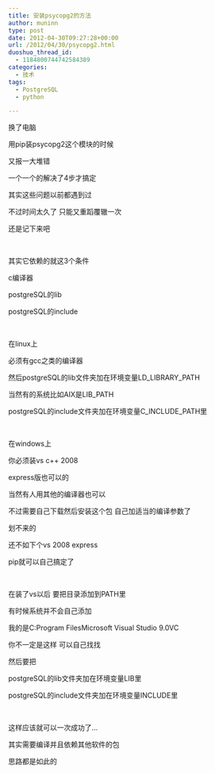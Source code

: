 ```yaml
---
title: 安装psycopg2的方法
author: muninn
type: post
date: 2012-04-30T09:27:28+00:00
url: /2012/04/30/psycopg2.html
duoshuo_thread_id:
  - 1184800744742584389
categories:
  - 技术
tags:
  - PostgreSQL
  - python

---
```

换了电脑

用pip装psycopg2这个模块的时候

又报一大堆错

一个一个的解决了4步才搞定

其实这些问题以前都遇到过

不过时间太久了 只能又重蹈覆辙一次

还是记下来吧

&#160;

其实它依赖的就这3个条件

c编译器

postgreSQL的lib

postgreSQL的include

&#160;

在linux上

必须有gcc之类的编译器

然后postgreSQL的lib文件夹加在环境变量LD\_LIBRARY\_PATH

当然有的系统比如AIX是LIB_PATH

postgreSQL的include文件夹加在环境变量C\_INCLUDE\_PATH里

&#160;

在windows上

你必须装vs c++ 2008

express版也可以的

当然有人用其他的编译器也可以

不过需要自己下载然后安装这个包 自己加适当的编译参数了

划不来的

还不如下个vs 2008 express

pip就可以自己搞定了

&#160;

在装了vs以后 要把目录添加到PATH里

有时候系统并不会自己添加

我的是C:Program FilesMicrosoft Visual Studio 9.0VC

你不一定是这样 可以自己找找

然后要把

postgreSQL的lib文件夹加在环境变量LIB里

postgreSQL的include文件夹加在环境变量INCLUDE里

&#160;

这样应该就可以一次成功了&#8230;

其实需要编译并且依赖其他软件的包

思路都是如此的
